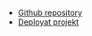 - [Github repository](https://github.com/samddeveloper/The-Flag-App)
- [Deployat projekt](https://theflagapp.netlify.app/)
